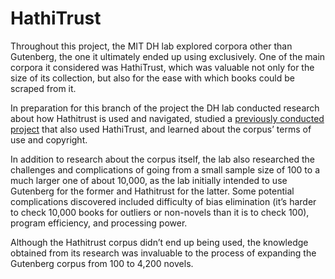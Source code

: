 # HathiTrust
Throughout this project, the MIT DH lab explored corpora other than Gutenberg, the one it ultimately ended up using exclusively. One of the main corpora it considered was HathiTrust, which was valuable not only for the size of its collection, but also for the ease with which books could be scraped from it. 

In preparation for this branch of the project the DH lab conducted research about how Hathitrust is used and navigated, studied a [previously conducted project](https://tedunderwood.com/2015/08/07/a-dataset-for-distant-reading-literature-in-english-1700-1922/) that also used HathiTrust, and learned about the corpus’ terms of use and copyright. 

In addition to research about the corpus itself, the lab also researched the challenges and complications of going from a small sample size of 100 to a much larger one of about 10,000, as the lab initially intended to use Gutenberg for the former and Hathitrust for the latter. Some potential complications discovered included difficulty of bias elimination (it’s harder to check 10,000 books for outliers or non-novels than it is to check 100), program efficiency, and processing power. 

Although the Hathitrust corpus didn’t end up being used, the knowledge obtained from its research was invaluable to the process of expanding the Gutenberg corpus from 100 to 4,200 novels. 

